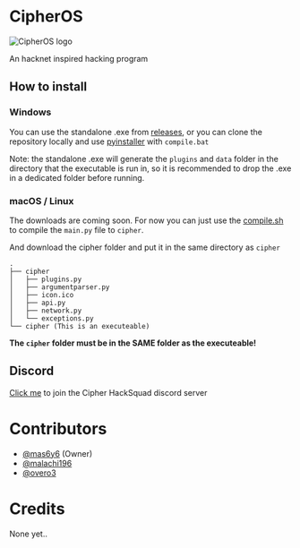 # CipherOS

<picture>
  <source media="(prefers-color-scheme: dark)" srcset="https://raw.githubusercontent.com/mas6y6/CipherOS/refs/heads/main/logos/banner.png">
  <source media="(prefers-color-scheme: light)" srcset="https://raw.githubusercontent.com/mas6y6/CipherOS/refs/heads/main/logos/banner_black.png">
  <img alt="CipherOS logo" src="https://user-images.githubusercontent.com/25423296/163456779-a8556205-d0a5-45e2-ac17-42d089e3c3f8.png">
</picture>


An hacknet inspired hacking program

## How to install

### Windows
You can use the standalone .exe from [releases](https://github.com/mas6y6/CipherOS/releases), or you can clone the repository locally and use [pyinstaller](https://pyinstaller.org/en/stable/) with `compile.bat`

Note: the standalone .exe will generate the `plugins` and `data` folder in the directory that the executable is run in, so it is recommended to drop the .exe in a dedicated folder before running.

### macOS / Linux
The downloads are coming soon.
For now you can just use the [compile.sh](https://github.com/mas6y6/CipherOS/blob/main/compile.sh) to compile the `main.py` file to `cipher`.

And download the cipher folder and put it in the same directory as `cipher`
```tree
.
├── cipher
│   ├── plugins.py
│   ├── argumentparser.py
│   ├── icon.ico
│   ├── api.py
│   ├── network.py
│   └── exceptions.py
└── cipher (This is an executeable)
```
**The `cipher` folder must be in the SAME folder as the executeable!**

## Discord
[Click me](https://discord.gg/4HJrhKhWgj) to join the Cipher HackSquad discord server

# Contributors
+ [@mas6y6](https://github.com/mas6y6) (Owner)
+ [@malachi196](https://github.com/malachi196)
+ [@overo3](https://github.com/Overo3)

# Credits

None yet..